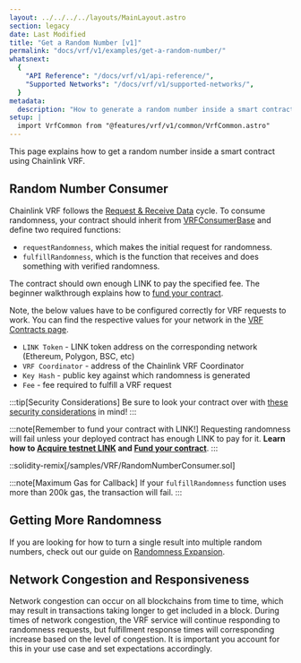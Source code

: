 ```yaml
---
layout: ../../../../layouts/MainLayout.astro
section: legacy
date: Last Modified
title: "Get a Random Number [v1]"
permalink: "docs/vrf/v1/examples/get-a-random-number/"
whatsnext:
  {
    "API Reference": "/docs/vrf/v1/api-reference/",
    "Supported Networks": "/docs/vrf/v1/supported-networks/",
  }
metadata:
  description: "How to generate a random number inside a smart contract using Chainlink VRF."
setup: |
  import VrfCommon from "@features/vrf/v1/common/VrfCommon.astro"
---
```


<VrfCommon />

This page explains how to get a random number inside a smart contract using Chainlink VRF.

## Random Number Consumer

Chainlink VRF follows the [Request & Receive Data](/docs/any-api/introduction/) cycle. To consume randomness, your contract should inherit from [VRFConsumerBase](https://github.com/smartcontractkit/chainlink/blob/master/contracts/src/v0.8/VRFConsumerBase.sol) and define two required functions:

- `requestRandomness`, which makes the initial request for randomness.
- `fulfillRandomness`, which is the function that receives and does something with verified randomness.

The contract should own enough LINK to pay the specified fee. The beginner walkthrough explains how to [fund your contract](/resources/fund-your-contract/).

Note, the below values have to be configured correctly for VRF requests to work. You can find the respective values for your network in the [VRF Contracts page](/docs/vrf/v1/supported-networks).

- `LINK Token` - LINK token address on the corresponding network (Ethereum, Polygon, BSC, etc)
- `VRF Coordinator` - address of the Chainlink VRF Coordinator
- `Key Hash` - public key against which randomness is generated
- `Fee` - fee required to fulfill a VRF request

:::tip[Security Considerations]
Be sure to look your contract over with [these security considerations](/docs/vrf/v1/security) in mind!
:::

:::note[Remember to fund your contract with LINK!]
Requesting randomness will fail unless your deployed contract has enough LINK to pay for it. **Learn how to [Acquire testnet LINK](/resources/acquire-link/) and [Fund your contract](/resources/fund-your-contract/)**.
:::

::solidity-remix[/samples/VRF/RandomNumberConsumer.sol]

:::note[Maximum Gas for Callback]
If your `fulfillRandomness` function uses more than 200k gas, the transaction will fail.
:::

## Getting More Randomness

If you are looking for how to turn a single result into multiple random numbers, check out our guide on [Randomness Expansion](/docs/vrf/v1/best-practices/#getting-multiple-random-numbers).

## Network Congestion and Responsiveness

Network congestion can occur on all blockchains from time to time, which may result in transactions taking longer to get included in a block. During times of network congestion, the VRF service will continue responding to randomness requests, but fulfillment response times will corresponding increase based on the level of congestion. It is important you account for this in your use case and set expectations accordingly.
